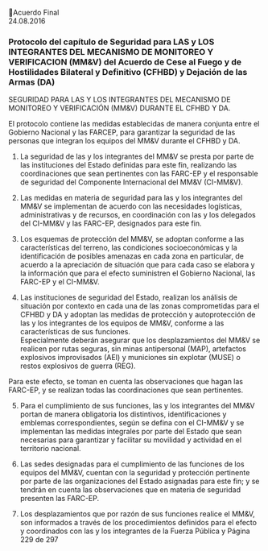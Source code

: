 Acuerdo Final  
24.08.2016  

### Protocolo del capítulo de Seguridad para LAS y LOS INTEGRANTES DEL MECANISMO DE  MONITOREO Y VERIFICACION (MM&V) del Acuerdo de Cese al Fuego y de Hostilidades Bilateral y  Definitivo (CFHBD) y Dejación de las Armas (DA)
 
 
SEGURIDAD PARA LAS Y LOS INTEGRANTES DEL MECANISMO DE MONITOREO Y VERIFICACIÓN (MM&V) 
DURANTE EL CFHBD Y DA. 
 
El protocolo contiene las medidas establecidas de manera conjunta entre el Gobierno Nacional y las FARCEP, para garantizar la seguridad de las personas que integran los equipos del MM&V durante el CFHBD y 
DA.  
 
1. La seguridad de las y los integrantes del MM&V se presta por parte de las instituciones del Estado 
definidas  para  este  fin,  realizando  las  coordinaciones  que  sean  pertinentes  con  las  FARC-EP  y  el 
responsable de seguridad del Componente Internacional del MM&V (CI-MM&V). 
 
2. Las medidas en materia de seguridad para las y los integrantes del MM&V se implementan de acuerdo 
con las necesidades logísticas, administrativas y de recursos, en coordinación con las y los delegados 
del CI-MM&V y las FARC-EP, designados para este fin.  
 
3. Los esquemas de protección del MM&V, se adoptan conforme a las características del terreno, las 
condiciones socioeconómicas y la identificación de posibles amenazas en cada zona en particular, de 
acuerdo a la apreciación de situación que para cada caso se elabora y la información que para el efecto 
suministren el Gobierno Nacional, las FARC-EP y el CI-MM&V.  
 
4. Las instituciones de seguridad del Estado, realizan los análisis de situación por contexto en cada una 
de  las  zonas  comprometidas  para  el  CFHBD  y  DA  y  adoptan  las  medidas  de  protección  y 
autoprotección de las y los integrantes de los equipos de MM&V, conforme a las características de 
sus funciones.  
Especialmente deberán asegurar que los desplazamientos del MM&V se realicen por rutas seguras, 
sin  minas  antipersonal  (MAP),  artefactos  explosivos  improvisados  (AEI)  y  municiones  sin  explotar 
(MUSE) o restos explosivos de guerra (REG).  
 
Para este efecto, se toman en cuenta las observaciones que hagan las FARC-EP, y se realizan todas las 
coordinaciones que sean pertinentes. 
  
5. Para el cumplimiento de sus funciones, las y los integrantes del MM&V portan de manera obligatoria 
los distintivos, identificaciones y emblemas correspondientes, según se defina con el CI-MM&V y se 
implementan  las  medidas  integrales  por  parte  del  Estado  que  sean  necesarias  para  garantizar  y 
facilitar su movilidad y actividad en el territorio nacional. 
 
6. Las sedes designadas para el cumplimiento de las funciones de los equipos del MM&V, cuentan con 
la seguridad y protección pertinente por parte de las organizaciones del Estado asignadas para este 
fin; y se tendrán en cuenta las observaciones que en materia de seguridad presenten las FARC-EP.  
 
7. Los desplazamientos que por razón de sus funciones realice el MM&V, son informados a través de los 
procedimientos definidos para el efecto y coordinados con las y los integrantes de la Fuerza Pública y 
Página 229 de 297 
 

